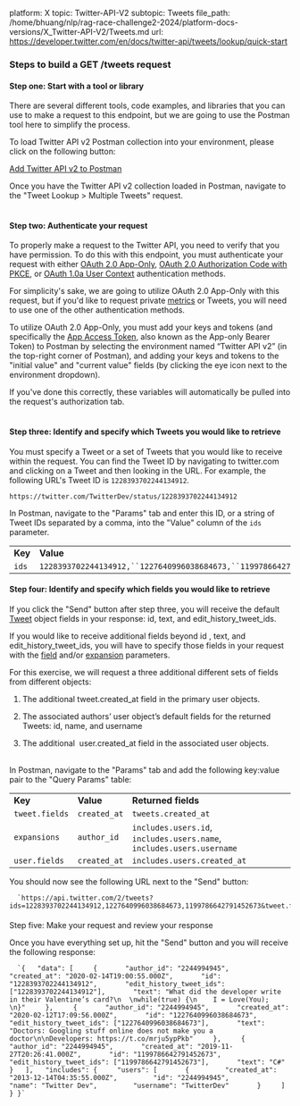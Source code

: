 platform: X
topic: Twitter-API-V2
subtopic: Tweets
file_path: /home/bhuang/nlp/rag-race-challenge2-2024/platform-docs-versions/X_Twitter-API-V2/Tweets.md
url: https://developer.twitter.com/en/docs/twitter-api/tweets/lookup/quick-start


### Steps to build a GET /tweets request

#### Step one: Start with a tool or library

There are several different tools, code examples, and libraries that you can use to make a request to this endpoint, but we are going to use the Postman tool here to simplify the process.

To load Twitter API v2 Postman collection into your environment, please click on the following button:

[Add Twitter API v2 to Postman](https://t.co/twitter-api-postman)

  
Once you have the Twitter API v2 collection loaded in Postman, navigate to the "Tweet Lookup > Multiple Tweets" request.  
 

#### Step two: Authenticate your request

To properly make a request to the Twitter API, you need to verify that you have permission. To do this with this endpoint, you must authenticate your request with either [OAuth 2.0 App-Only](https://developer.twitter.com/en/docs/authentication/oauth-2-0/application-only), [OAuth 2.0 Authorization Code with PKCE](https://developer.twitter.com/en/docs/authentication/oauth-2-0/authorization-code), or [OAuth 1.0a User Context](https://developer.twitter.com/en/docs/authentication/oauth-1-0a) authentication methods.

For simplicity's sake, we are going to utilize OAuth 2.0 App-Only with this request, but if you'd like to request private [metrics](https://developer.twitter.com/en/docs/twitter-api/metrics) or Tweets, you will need to use one of the other authentication methods. 

To utilize OAuth 2.0 App-Only, you must add your keys and tokens (and specifically the [App Access Token](https://developer.twitter.com/en/docs/authentication/oauth-2-0/bearer-tokens), also known as the App-only Bearer Token) to Postman by selecting the environment named “Twitter API v2” (in the top-right corner of Postman), and adding your keys and tokens to the "initial value" and "current value" fields (by clicking the eye icon next to the environment dropdown).

If you've done this correctly, these variables will automatically be pulled into the request's authorization tab.  
 

#### Step three: Identify and specify which Tweets you would like to retrieve

You must specify a Tweet or a set of Tweets that you would like to receive within the request. You can find the Tweet ID by navigating to twitter.com and clicking on a Tweet and then looking in the URL. For example, the following URL's Tweet ID is `1228393702244134912`.

`https://twitter.com/TwitterDev/status/1228393702244134912`

In Postman, navigate to the "Params" tab and enter this ID, or a string of Tweet IDs separated by a comma, into the "Value" column of the `ids` parameter.

|     |     |
| --- | --- |
| **Key** | **Value** |
| `ids` | `1228393702244134912,``1227640996038684673,``1199786642791452673` |

#### Step four: Identify and specify which fields you would like to retrieve

If you click the "Send" button after step three, you will receive the default [Tweet](https://developer.twitter.com/content/developer-twitter/en/docs/twitter-api/object-reference/tweet) object fields in your response: id, text, and edit\_history\_tweet\_ids. 

If you would like to receive additional fields beyond id , text, and edit\_history\_tweet\_ids, you will have to specify those fields in your request with the [field](https://developer.twitter.com/content/developer-twitter/en/docs/twitter-api/fields) and/or [expansion](https://developer.twitter.com/content/developer-twitter/en/docs/twitter-api/expansions) parameters.

For this exercise, we will request a three additional different sets of fields from different objects:

1. The additional tweet.created\_at field in the primary user objects.  
    
2. The associated authors’ user object’s default fields for the returned Tweets: id, name, and username
3. The additional  user.created\_at field in the associated user objects.  
     

In Postman, navigate to the "Params" tab and add the following key:value pair to the "Query Params" table:  

|     |     |     |
| --- | --- | --- |
| **Key** | **Value** | **Returned fields** |
| `tweet.fields` | `created_at` | `tweets.created_at` |
| `expansions` | `author_id` | `includes.users.id`, `includes.users.name`, `includes.users.username` |
| `user.fields` | `created_at` | `includes.users.created_at` |

You should now see the following URL next to the "Send" button:

      `https://api.twitter.com/2/tweets?ids=1228393702244134912,1227640996038684673,1199786642791452673&tweet.fields=created_at&expansions=author_id&user.fields=created_at`
    

####   
Step five: Make your request and review your response

Once you have everything set up, hit the "Send" button and you will receive the following response:

      `{   "data": [     {       "author_id": "2244994945",       "created_at": "2020-02-14T19:00:55.000Z",       "id": "1228393702244134912",       "edit_history_tweet_ids": ["1228393702244134912"],       "text": "What did the developer write in their Valentine’s card?\n  \nwhile(true) {\n    I = Love(You);  \n}"     },     {       "author_id": "2244994945",       "created_at": "2020-02-12T17:09:56.000Z",       "id": "1227640996038684673",       "edit_history_tweet_ids": ["1227640996038684673"],       "text": "Doctors: Googling stuff online does not make you a doctor\n\nDevelopers: https://t.co/mrju5ypPkb"     },     {       "author_id": "2244994945",       "created_at": "2019-11-27T20:26:41.000Z",       "id": "1199786642791452673",       "edit_history_tweet_ids": ["1199786642791452673"],       "text": "C#"     }   ],   "includes": {     "users": [       {         "created_at": "2013-12-14T04:35:55.000Z",         "id": "2244994945",         "name": "Twitter Dev",         "username": "TwitterDev"       }     ]   } }`